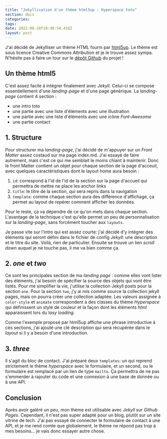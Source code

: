 ```yaml
---
title: "Jekyllisation d'un thème html5up : Hyperspace toto"
section: docs
categories:
tags:
date: 2022-06-28T10:48:54.416Z
layout: post
---
```

J'ai décidé de Jekylliser un thème HTML fourni par [html5up](https://html5up.net/). Le thème est sous licence Creative Commons Attribution et je le trouve assez sympa. N'hésite pas à faire un tour sur le [dépôt Github](https://github.com/dadatoa/hyperspace-html5up-jekyll) du projet !

## Un thème html5

C'est assez facile à intégrer finalement avec *Jekyll*. Celui-ci se compose essentiellement d'une *landing-page* et d'une page générique. La *landing-page* contient 4 section : 

* une intro toto
* une partie avec une liste d'éléments avec une illustration
* une partie avec une liste d'éléments avec une icône *Font-Awesome*
* une partie contact

## 1. Structure

Pour structurer ma *landing-page*, j'ai décidé de m'appuyer sur un *Front Matter* assez costaud sur ma page index.md. J'ai essayé de faire autrement, mais c'est ce qui me semblait le moins chiant à maintenir. Donc le front Matter contient un objet pour chaque section de la page d'acceuil, avec quelques caractéristiques dont le layout home aura besoin :

1. `id`: correspond à l'id de l'id de la section sur la page d'accueil qui permettra de mettre ne place les anchor links
2. `title`: le titre de la section, qui sera repris dans la navigation
3. `template`: comme chaque section aura des différence d'affichage, ça permet au layout de repérer comment afficher les données. 

Pour le reste, ça va dépendre de ce qu'on mets dans chaque section. L'avantage de la technique c'est qu'elle permet un peu de personnalisation sur la *landing-page*, sans forcément toucher aux `layouts`.

Je passe vite sur l'intro qui est assez courte: j'ai décidé d'y intégrer des éléments qui seront défini dans le fichier de config *Jekyll*: une description et le titre du site. Voilà, rien de particulier. Ensuite se trouve un lien *scroll down* auquel je ne touche pas, il me va bien comme ça.

## 2. *one* et *two*

Ce sont les principales section de ma *landing page* : comme elles vont lister des éléments, j'ai besoin de spécifier la source des objets qui vont être listés. Pour me simplifier la vie, j'utilise la collection Jekyll posts pour la section `one`. Pour la section `two`, j'y ai mis comme source la collection jekyll pages, mais on pourra créer une collection adaptée. Les valeurs assignée à `color-style` et `animate` correspondent à des classes du thème *Hyperspace* qui définissent un style de couleur et la façon dont les éléments *html* apparaissent lors du l*asy loading*. 

Comme l'exemple proposé par html5up affiche une phrase introductive à ces sections, j'ai ajouté une clé description qui sera récupérée dans le *layout* si il y a besoin d'une introduction.

## 3. *three*

Il s'agit du bloc de contact. J'ai préparé deux `templates`: un qui reprend strictement le thème *hyperspace* avec le formulaire, et un second, ou le formulaire est remplacé par un lien de type `mailto`. Ça permettra de ne pas s'emmerder à rajouter du code et une connexion à une base de donnée ou à une API.

## Conclusion

Après avoir galéré un peu, mon thème est utilisable avec *Jekyll* sur *Github Pages*. Cependant, il n'est pas super adapté pour un blog, plutôt sur un site vitrine de tech. J'ai pas essayé de connecter le formulaire de contact à une API, et je me rend comte que globalement, le thème ne répond pas trop à mes besoins... je vais donc essayer autre chose.